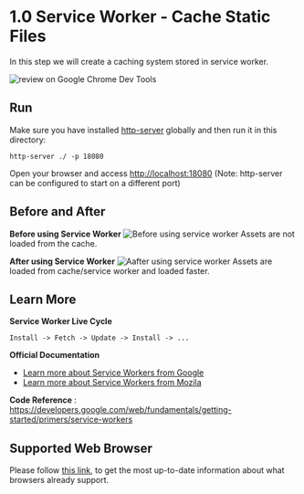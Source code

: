 # 1.0 Service Worker - Cache Static Files
In this step we will create a caching system stored in service worker.

![review on Google Chrome Dev Tools](https://res.cloudinary.com/dhjkktmal/image/upload/v1566195372/github/Screenshot_from_2019-08-19_13-15-06.png)

## Run 
Make sure you have installed [http-server](https://www.npmjs.com/package/http-server) globally and then run it in this directory: 
```
http-server ./ -p 18080
```
Open your browser and access [http://localhost:18080](http://localhost:18080) (Note: http-server can be configured to start on a different port)

## Before and After
**Before using Service Worker**
![Before using service worker](https://pbs.twimg.com/media/DLN7odKVoAAPFCu.jpg:large)
Assets are not loaded from the cache.

**After using Service Worker**
![Aafter using service worker](https://pbs.twimg.com/media/DLN8A11U8AAVrTa.jpg:large)
Assets are loaded from cache/service worker and loaded faster.

## Learn More

**Service Worker Live Cycle**

`Install -> Fetch -> Update -> Install -> ...`

**Official Documentation**
- <a href="https://developer.chrome.com/apps/manifest" target="_blank">Learn more about Service Workers from Google</a>
- <a href="https://developer.mozilla.org/en-US/docs/Web/API/Service_Worker_API" target="_blank">Learn more about Service Workers from Mozila</a>

**Code Reference** : 
<a href="https://developers.google.com/web/fundamentals/getting-started/primers/service-workers" target="_blank">https://developers.google.com/web/fundamentals/getting-started/primers/service-workers</a>

## Supported Web Browser 
Please follow <a href="https://caniuse.com/#search=service%20workers" target="_blank">this link</a>, to get the most up-to-date information about what browsers already support.
